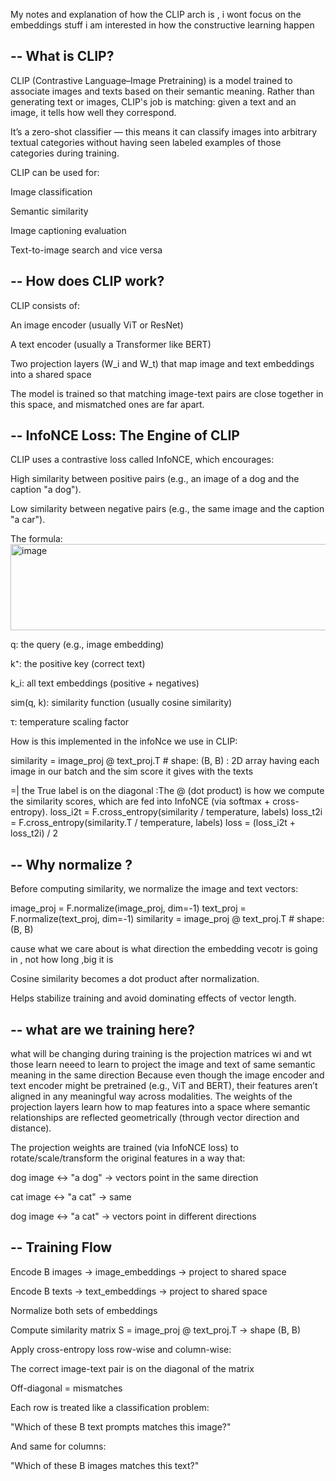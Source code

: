 
My notes and explanation of how the CLIP arch is , i wont focus on the embeddings stuff i am interested in how the constructive learning happen 

--
What is CLIP?
--
CLIP (Contrastive Language–Image Pretraining) is a model trained to associate images and texts based on their semantic meaning. Rather than generating text or images, CLIP's job is matching: given a text and an image, it tells how well they correspond.

It’s a zero-shot classifier — this means it can classify images into arbitrary textual categories without having seen labeled examples of those categories during training.

CLIP can be used for:

Image classification

Semantic similarity

Image captioning evaluation

Text-to-image search and vice versa

--
How does CLIP work?
--
CLIP consists of:

An image encoder (usually ViT or ResNet)

A text encoder (usually a Transformer like BERT)

Two projection layers (W_i and W_t) that map image and text embeddings into a shared space 

The model is trained so that matching image-text pairs are close together in this space, and mismatched ones are far apart.

--
InfoNCE Loss: The Engine of CLIP
--
CLIP uses a contrastive loss called InfoNCE, which encourages:

High similarity between positive pairs (e.g., an image of a dog and the caption "a dog").

Low similarity between negative pairs (e.g., the same image and the caption "a car").

The formula:
<img width="563" height="138" alt="image" src="https://github.com/user-attachments/assets/19449ddc-6dc1-4fae-93ee-f6095a5ceefa" />

q: the query (e.g., image embedding)

k⁺: the positive key (correct text)

k_i: all text embeddings (positive + negatives)

sim(q, k): similarity function (usually cosine similarity)

τ: temperature scaling factor

How is this implemented in the infoNce we use in CLIP:

similarity = image_proj @ text_proj.T  # shape: (B, B) : 2D array having each image in our batch and the sim score it gives with the texts 

=| the True label is on the diagonal :The @ (dot product) is how we compute the similarity scores, which are fed into InfoNCE (via softmax + cross-entropy).
loss_i2t = F.cross_entropy(similarity / temperature, labels)
loss_t2i = F.cross_entropy(similarity.T / temperature, labels)
loss = (loss_i2t + loss_t2i) / 2

--
 Why normalize ?
 --
Before computing similarity, we normalize the image and text vectors:


image_proj = F.normalize(image_proj, dim=-1)
text_proj = F.normalize(text_proj, dim=-1)
similarity = image_proj @ text_proj.T  # shape: (B, B)


cause what we care about is what direction the embedding vecotr is going in , not how long ,big it is

Cosine similarity becomes a dot product after normalization.

Helps stabilize training and avoid dominating effects of vector length.

--
what are we training here?
--
what will be changing during training is the projection matrices wi and wt those learn neeed to learn to project the image and text of same semantic meaning in the same direction 
Because even though the image encoder and text encoder might be pretrained (e.g., ViT and BERT), their features aren’t aligned in any meaningful way across modalities.
The weights of the projection layers learn how to map features into a space where semantic relationships are reflected geometrically (through vector direction and distance).

The projection weights are trained (via InfoNCE loss) to rotate/scale/transform the original features in a way that:

dog image ↔ "a dog" → vectors point in the same direction

cat image ↔ "a cat" → same

dog image ↔ "a cat" → vectors point in different directions

--
 Training Flow
 --
Encode B images → image_embeddings → project to shared space

Encode B texts → text_embeddings → project to shared space

Normalize both sets of embeddings

Compute similarity matrix S = image_proj @ text_proj.T → shape (B, B)

Apply cross-entropy loss row-wise and column-wise:

The correct image-text pair is on the diagonal of the matrix

Off-diagonal = mismatches

Each row is treated like a classification problem:

"Which of these B text prompts matches this image?"

And same for columns:

"Which of these B images matches this text?"
